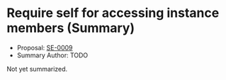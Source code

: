 # Require self for accessing instance members (Summary)

* Proposal: [SE-0009](https://github.com/apple/swift-evolution/blob/main/proposals/0009-require-self-for-accessing-instance-members.md)
* Summary Author: TODO

Not yet summarized.
